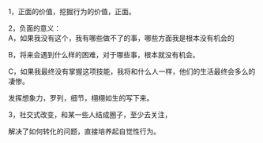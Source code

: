 1，正面的价值，挖掘行为的价值，正面。     


2，负面的意义：     
A，如果我没有这个，我有哪些做不了的事，哪些方面我是根本没有机会的    

B，将来会遇到什么样的困难，对于哪些事，根本就没有机会。    

C，如果我最终没有掌握这项技能，我将和什么人一样，他们的生活最终会多么的凄惨。

发挥想象力，罗列，细节，栩栩如生的写下来。   

3，社交式改变，和某一些人结成圈子，至少去关注，

解决了如何转化的问题，直接培养起自觉性行为。      

